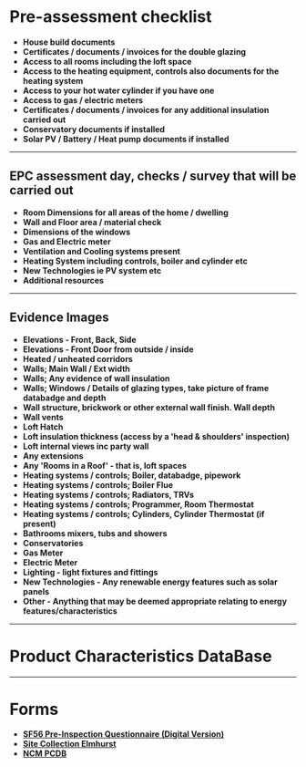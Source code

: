 # Pre-assessment checklist

- **House build documents**
- **Certificates / documents / invoices for the double glazing**
- **Access to all rooms including the loft space**
- **Access to the heating equipment, controls also documents for the heating system**
- **Access to your hot water cylinder if you have one**
- **Access to gas / electric meters**
- **Certificates / documents / invoices for any additional insulation carried out**
- **Conservatory documents if installed**
- **Solar PV / Battery / Heat pump documents if installed**

---

## EPC assessment day, checks / survey that will be carried out

- **Room Dimensions for all areas of the home / dwelling**
- **Wall and Floor area / material check**
- **Dimensions of the windows**
- **Gas and Electric meter**
- **Ventilation and Cooling systems present**
- **Heating System including controls, boiler and cylinder etc**
- **New Technologies ie PV system etc**
- **Additional resources**

---

## Evidence Images

- **Elevations - Front, Back, Side**
- **Elevations - Front Door from outside / inside**
- **Heated / unheated corridors**
- **Walls; Main Wall / Ext width**
- **Walls; Any evidence of wall insulation**
- **Walls; Windows / Details of glazing types, take picture of frame databadge and depth**
- **Wall structure, brickwork or other external wall finish. Wall depth**
- **Wall vents**
- **Loft Hatch**
- **Loft insulation thickness (access by a 'head & shoulders' inspection)**
- **Loft internal views inc party wall**
- **Any extensions**
- **Any 'Rooms in a Roof' - that is, loft spaces**
- **Heating systems / controls; Boiler, databadge, pipework**
- **Heating systems / controls; Boiler Flue**
- **Heating systems / controls; Radiators, TRVs**
- **Heating systems / controls; Programmer, Room Thermostat**
- **Heating systems / controls; Cylinders, Cylinder Thermostat (if present)**
- **Bathrooms mixers, tubs and showers**
- **Conservatories**
- **Gas Meter**
- **Electric Meter**
- **Lighting - light fixtures and fittings**
- **New Technologies - Any renewable energy features such as solar panels**
- **Other - Anything that may be deemed appropriate relating to energy features/characteristics**

---

# Product Characteristics DataBase

---

# Forms

- **[SF56 Pre-Inspection Questionnaire (Digital Version)](https://aratedcom.files.wordpress.com/2024/12/839cb-sf56_pre_inspection_questionaire_-digital_version.pdf)**
- **[Site Collection Elmhurst](https://aratedcom.files.wordpress.com/2024/12/a26ae-site-collection-elmhurst.pdf)**
- **[NCM PCDB](https://www.ncm-pcdb.org.uk/sap/index.jsp)**